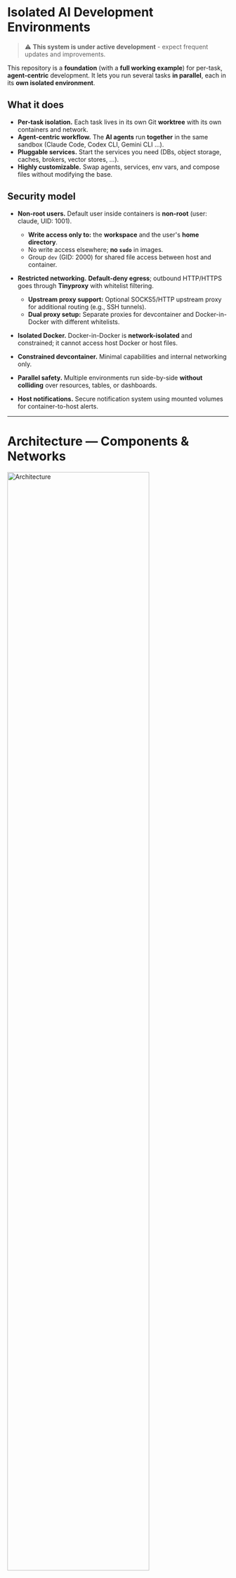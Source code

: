 # Isolated AI Development Environments

> ⚠️ **This system is under active development** - expect frequent updates and improvements.

This repository is a **foundation** (with a **full working example**) for per-task, **agent-centric** development.
It lets you run several tasks **in parallel**, each in its **own isolated environment**.

## What it does

* **Per-task isolation.** Each task lives in its own Git **worktree** with its own containers and network.
* **Agent-centric workflow.** The **AI agents** run **together** in the same sandbox (Claude Code, Codex CLI, Gemini CLI …).
* **Pluggable services.** Start the services you need (DBs, object storage, caches, brokers, vector stores, …).
* **Highly customizable.** Swap agents, services, env vars, and compose files without modifying the base.

## Security model

* **Non-root users.** Default user inside containers is **non-root** (user: claude, UID: 1001).
  * **Write access only to:** the **workspace** and the user's **home directory**.
  * No write access elsewhere; **no `sudo`** in images.
  * Group `dev` (GID: 2000) for shared file access between host and container.

* **Restricted networking.** **Default-deny egress**; outbound HTTP/HTTPS goes through **Tinyproxy** with whitelist filtering.
  * **Upstream proxy support:** Optional SOCKS5/HTTP upstream proxy for additional routing (e.g., SSH tunnels).
  * **Dual proxy setup:** Separate proxies for devcontainer and Docker-in-Docker with different whitelists.

* **Isolated Docker.** Docker-in-Docker is **network-isolated** and constrained; it cannot access host Docker or host files.

* **Constrained devcontainer.** Minimal capabilities and internal networking only.

* **Parallel safety.** Multiple environments run side-by-side **without colliding** over resources, tables, or dashboards.

* **Host notifications.** Secure notification system using mounted volumes for container-to-host alerts.

---

# Architecture — Components & Networks

<img src="docs/architecture.png" alt="Architecture" title="Architecture" height="80%" />

---

# AI Agents

Pre-configured agents included in the base image:

```mermaid
flowchart TD
    TL["Technical Lead<br/>Architecture design<br/>Task planning & routing<br/>Team coordination"]

    AN["Analytics Engineer<br/>Requirements analysis<br/>Data exploration<br/>Metrics design"]

    SE["Software Engineer<br/>API development<br/>Business logic<br/>Performance optimization"]

    QA["QA Engineer<br/>Test creation & review<br/>Test automation<br/>Quality assurance"]

    CR["Code Reviewer<br/>Automated code review<br/>Uses Codex CLI<br/>Quality analysis"]

    TW["Technical Writer<br/>Documentation<br/>API docs, guides<br/>README files"]

    DO["Senior DevOps<br/>Infrastructure<br/>CI/CD pipelines<br/>Container orchestration"]

    TL <--> AN
    TL --> SE
    TL --> QA
    SE <--> QA
    SE <--> CR
    TL --> TW
    TL --> DO
    AN --> SE
    QA --> CR
```

---

# Parallel Tasks — Multi-Environment Workflow

```mermaid
flowchart TD
    subgraph E1 ["Environment 1"]
        CC1["Claude Code<br/>Team of agents"]
    end

    subgraph E2 ["Environment 2"]
        CC2["Claude Code<br/>Team of agents"]
    end

    subgraph E3 ["Environment 3"]
        CC3["Claude Code<br/>Team of agents"]
    end

    subgraph ME ["Master environment"]
        CCM["Claude Code<br/>Team of agents"]
    end

    CC1 -->|git worktree 1| REPO[Repository]
    CC2 -->|git worktree 2| REPO
    CC3 -->|git worktree 3| REPO

    REPO -->|Check and merge<br/>to main| CCM
```

---

## Quick start

### One-Time Setup (System-wide Installation)

```bash
# Install everything (builds images + installs management commands)
./install.sh

# This installs these commands system-wide:
# - claude-devcontainer: Main management command
# - claude-workspace-init: Initialize workspace
# - claude-notify-watch: Host notification watcher
# - claude-proxy-manager: Proxy configuration utility
```

### Using in Your Project

1. Initialize your project with the devcontainer:
   ```bash
   # From your project directory
   claude-devcontainer init
   # Or specify a path:
   claude-devcontainer init /path/to/project
   ```

2. Configure environment (optional):
   ```bash
   cd .devcontainer
   # Edit .env for proxy settings if needed
   vim .env
   # Add project-specific domains to whitelist.txt
   vim whitelist.txt
   ```

3. Start the environment:
   ```bash
   claude-devcontainer start
   ```

4. Create a task environment (worktree) for parallel work:
   ```bash
   # from your main repo
   git worktree add ../task-foo -b feature/task-foo
   cd ../task-foo
   claude-devcontainer init  # Initialize this worktree too
   claude-devcontainer start
   ```

5. Open in your IDE:
   - **VS Code:** Automatically detects `.devcontainer/devcontainer.json`
   - **PyCharm:** Open folder → Docker service will be detected
   - **Claude Code:** Run `claude --dangerously-skip-permissions`

### Management Commands

```bash
# Available commands after installation:
claude-devcontainer status     # Check container status
claude-devcontainer logs       # View logs
claude-devcontainer shell      # Open shell in container
claude-devcontainer stop       # Stop containers
claude-devcontainer clean      # Remove containers
claude-devcontainer validate   # Run security validation
```

## Network Configuration

### Proxy Filtering
- **Tinyproxy** enforces whitelist-based filtering (default-deny)
- Default whitelisted domains in `images/common-settings/default-whitelist.txt`:
  - GitHub, GitLab, PyPI, npm registry, JetBrains services
- Add project-specific domains to `.devcontainer/whitelist.txt`

### Upstream Proxy Support
Configure optional upstream proxy in `.devcontainer/.env`:

```bash
# Simple format - just specify proxy URL
UPSTREAM_PROXY=socks5://host.docker.internal:8900
# or
UPSTREAM_PROXY=http://host.docker.internal:3128

# Domains that bypass the upstream proxy
NO_UPSTREAM=github.com,gitlab.com
```

For SSH tunnels:
```bash
ssh -D 0.0.0.0:8900 your-server  # Creates SOCKS5 proxy
```

### Testing Network
```bash
docker exec devcontainer /home/claude/scripts/test-network.sh
```

## Notification System

The environment includes a host notification system for alerts from Claude Code:

### Setup
1. Notification directory is created automatically during installation
2. Install inotify-tools for instant notifications:
   ```bash
   sudo apt-get install inotify-tools  # Debian/Ubuntu
   ```
3. Start the notification watcher on your host:
   ```bash
   claude-notify-watch  # Installed system-wide by ./install.sh
   ```

### How it works
- Claude Code writes notifications to `/home/claude/.claude/notifications` in container
- This is mounted to `$HOME/.claude/notifications` on host
- Host watcher monitors the directory and shows desktop alerts
- Supports different urgency levels (error, complete, clarification, approval, blocked)

### Testing
From within the container:
```bash
/home/claude/claude-defaults/hooks/notify.sh test "Hello from container!"
```

## Customize

* **Agents.** Install or swap agents (Claude Code, Codex CLI, Gemini CLI …).
* **Services.** Edit the *service compose* to add DBs, caches, brokers, vector stores, etc.
* **Policy.** Adjust the proxy whitelist and egress rules; keep default-deny for safety.
* **Overrides.** Use compose overrides and env files to tailor paths, volumes, and resources—while the user stays **non-root** with write access limited to **workspace + home**.

---

*This repository is the **foundation with a complete working example**. It’s minimal, portable, secure by default, and easy to extend for your agents and services.*